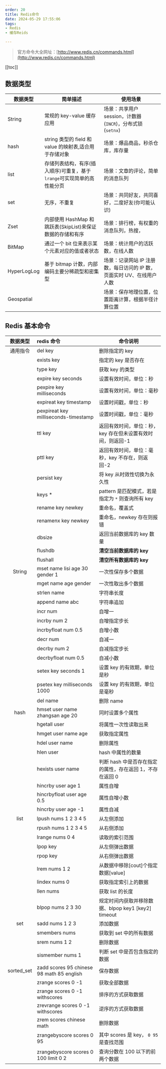 ```yaml
---
order: 20
title: Redis命令
date: 2024-05-29 17:55:06
tags:
- Redis
- 缓存Reids

---
```


> 官方命令大全网址：[http://www.redis.cn/commands.html](http://www.redis.cn/commands.html)

<!-- more -->
[[toc]]

## 数据类型

| 数据类型    | 简单描述                                                               | 使用场景                                                              |
| ----------- | ---------------------------------------------------------------------- | --------------------------------------------------------------------- |
| String      | 常规的 key-value 缓存应用                                              | 场景：共享用户 session，计数器(`INCR`)，分布式锁(`setnx`)             |
| hash        | string 类型的 field 和 value 的映射表,适合用于存储对象                 | 场景：爆品商品，秒杀仓库，库存量                                      |
| list        | 存储列表结构，有序(插入顺序)可重复，基于`lrange`可实现简单的高性能分页 | 场景：文章的评论，简单的消息队列                                      |
| set         | 无序，不重复                                                           | 场景：共同好友，共同喜好，二度好友(你可能认识)                        |
| Zset        | 内部使用 HashMap 和跳跃表(SkipList)来保证数据的存储和有序              | 场景：排行榜，有权重的消息队列，热搜，                                |
| BitMap      | 通过一个 bit 位来表示某个元素对应的值或者状态                          | 场景：统计用户的活跃数，在线人数                                      |
| HyperLogLog | 基于 bitmap 计数，内部编码主要分稀疏型和密集型                         | 场景：记录网站 IP 注册数，每日访问的 IP 数，页面实时 UV、在线用户人数 |
| Geospatial  |                                                                        | 场景：保存地理位置，位置距离计算，根据半径计算位置                    |

## Redis 基本命令

|  数据类型  | redis 命令                                | 命令说明                                                   |
| :--------: | :---------------------------------------- | ---------------------------------------------------------- |
|  通用指令  | del key                                   | 删除指定的 key                                             |
|            | exists key                                | 指定的 key 是否存在                                        |
|            | type key                                  | 获取 key 的类型                                            |
|            | expire key seconds                        | 设置有效时间，单位：秒                                     |
|            | pexpire key milliseconds                  | 设置有效时间，单位：毫秒                                   |
|            | expireat key timestamp                    | 设置时间戳，单位：秒                                       |
|            | pexpireat key milliseconds-timestamp      | 设置时间戳，单位：毫秒                                     |
|            | ttl key                                   | 返回有效时间，单位：秒，key 存在但未设置有效时间，则返回-1 |
|            | pttl key                                  | 返回有效时间，单位：毫秒，key 不存在，则返回-2             |
|            | persist key                               | 将 key 从时效性切换为永久性                                |
|            | keys \*                                   | pattern 是匹配模式，若是指定为 `*` 则查询所有 key          |
|            | rename key newkey                         | 重命名，覆盖式                                             |
|            | renamenx key newkey                       | 重命名，newkey 存在则报错                                  |
|            | dbsize                                    | 返回当前数据库的 key 数量                                  |
|            | flushdb                                   | **清空当前数据库的 key**                                   |
|            | flushall                                  | **清空所有数据库的 key**                                   |
|   String   | mset name lisi age 30 gender 1            | 一次性保存多个数据                                         |
|            | mget name age gender                      | 一次性取出多个数据                                         |
|            | strlen name                               | 字符串长度                                                 |
|            | append name abc                           | 字符串追加                                                 |
|            | incr num                                  | 自增一                                                     |
|            | incrby num 2                              | 自增指定步长                                               |
|            | incrbyfloat num 0.5                       | 自增小数                                                   |
|            | decr num                                  | 自减一                                                     |
|            | decrby num 2                              | 自减指定步长                                               |
|            | decrbyfloat num 0.5                       | 自减小数                                                   |
|            | setex key seconds 1                       | 设置 key 的有效期，单位是秒                                |
|            | psetex key milliseconds 1000              | 设置 key 的有效期，单位是毫秒                              |
|            | del name                                  | 删除 name                                                  |
|    hash    | hmset user name zhangsan age 20           | 同时设置多个属性                                           |
|            | hgetall user                              | 将属性一次性读取出来                                       |
|            | hmget user name age                       | 获取指定属性                                               |
|            | hdel user name                            | 删除属性                                                   |
|            | hlen user                                 | hash 中属性的数量                                          |
|            | hexists user name                         | 判断 hash 中是否存在指定的属性，存在返回 1，不存在返回 0   |
|            | hincrby user age 1                        | 属性自增                                                   |
|            | hincrbyfloat user age 0.5                 | 属性自增小数                                               |
|            | hincrby user age -1                       | 属性自减                                                   |
|    list    | lpush nums 1 2 3 4 5                      | 从左侧添加                                                 |
|            | rpush nums 1 2 3 4 5                      | 从右侧添加                                                 |
|            | lrange nums 0 4                           | 读取的索引范围                                             |
|            | lpop key                                  | 从左侧弹出数据                                             |
|            | rpop key                                  | 从右侧弹出数据                                             |
|            | lrem nums 1 2                             | 从数据中移除[cout]个指定数据[value]                        |
|            | lindex nums 0                             | 获取指定索引上的数据                                       |
|            | llen nums                                 | 获取 list 的长度                                           |
|            | blpop nums 2 3 30                         | 规定时间内获取并移除数据、blpop key1 [key2] timeout        |
|    set     | sadd nums 1 2 3                           | 添加数据                                                   |
|            | smembers nums                             | 获取到 set 中的所有数据                                    |
|            | srem nums 1 2                             | 删除数据                                                   |
|            | sismember nums 1                          | 判断 set 中是否包含指定的数据                              |
| sorted_set | zadd scores 95 chinese 98 math 85 english | 保存数据                                                   |
|            | zrange scores 0 -1                        | 获取全部数据                                               |
|            | zrange scores 0 -1 withscores             | 排序的方式获取数据                                         |
|            | zrevrange scores 0 -1 withscores          | 逆序的方式获取数据                                         |
|            | zrem scores chinese math                  | 删除数据                                                   |
|            | zrangebyscore scores 0 95                 | 其中 scores 是 key， `0 95` 是查找范围                     |
|            | zrangebyscore scores 0 100 limit 0 2      | 查询分数在 100 以下的前两个数据                            |
